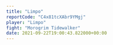 ```yaml
---
title: "Limpo"
reportCode: "C4x81tcXAbr9YMgj"
player: "Limpo"
fight: "Morogrim Tidewalker"
date: 2021-09-22T19:00:43.822000+00:00
---
```

